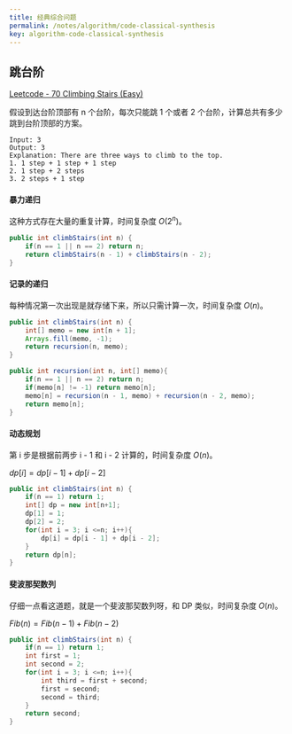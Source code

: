 ```yaml
---
title: 经典综合问题
permalink: /notes/algorithm/code-classical-synthesis
key: algorithm-code-classical-synthesis
---
```


## 跳台阶

[Leetcode - 70 Climbing Stairs (Easy)](https://leetcode.com/problems/climbing-stairs/)

假设到达台阶顶部有 n 个台阶，每次只能跳 1 个或者 2 个台阶，计算总共有多少跳到台阶顶部的方案。

```
Input: 3
Output: 3
Explanation: There are three ways to climb to the top.
1. 1 step + 1 step + 1 step
2. 1 step + 2 steps
3. 2 steps + 1 step
```

#### 暴力递归

这种方式存在大量的重复计算，时间复杂度 $O(2^n)$。

```java
public int climbStairs(int n) {        
    if(n == 1 || n == 2) return n;    
    return climbStairs(n - 1) + climbStairs(n - 2);
}
```

#### 记录的递归

每种情况第一次出现是就存储下来，所以只需计算一次，时间复杂度 $O(n)$。

```java
public int climbStairs(int n) {
    int[] memo = new int[n + 1];
    Arrays.fill(memo, -1);
    return recursion(n, memo);
}

public int recursion(int n, int[] memo){
    if(n == 1 || n == 2) return n;
    if(memo[n] != -1) return memo[n];
    memo[n] = recursion(n - 1, memo) + recursion(n - 2, memo);
    return memo[n];
}
```

#### 动态规划

第 i 步是根据前两步 i - 1 和 i - 2 计算的，时间复杂度 $O(n)$。

$dp[i]=dp[i-1] + dp[i-2]$

```java
public int climbStairs(int n) {
    if(n == 1) return 1;
    int[] dp = new int[n+1];
    dp[1] = 1;
    dp[2] = 2;
    for(int i = 3; i <=n; i++){
        dp[i] = dp[i - 1] + dp[i - 2];
    }
    return dp[n];
}
```

#### 斐波那契数列

仔细一点看这道题，就是一个斐波那契数列呀，和 DP 类似，时间复杂度 $O(n)$。

$Fib(n) = Fib(n-1) + Fib(n-2)$

```java
public int climbStairs(int n) {
    if(n == 1) return 1;
    int first = 1;
    int second = 2;
    for(int i = 3; i <=n; i++){
        int third = first + second;
        first = second;
        second = third;
    }
    return second;
}
```





